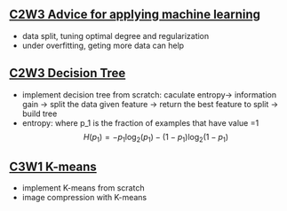 ## [C2W3 Advice for applying machine learning](https://github.com/tinghe14/-Coursera-/blob/main/Machine%20Learning%20Specialization/Coding%20Assignments/C2_W3_Assignment.ipynb)
- data split, tuning optimal degree and regularization
- under overfitting, geting more data can help

## [C2W3 Decision Tree](https://github.com/tinghe14/-Coursera-/blob/main/Machine%20Learning%20Specialization/Coding%20Assignments/C2_W4_Decision_Tree_with_Markdown.ipynb)
- implement decision tree from scratch: caculate entropy-> information gain -> split the data given feature -> return the best feature to split -> build tree
- entropy: where p_1 is the fraction of examples that have value =1 $$H(p_1) = -p_1 \text{log}_2(p_1) - (1- p_1) \text{log}_2(1- p_1)$$ 

## [C3W1 K-means](https://github.com/tinghe14/-Coursera-/blob/main/Machine%20Learning%20Specialization/Coding%20Assignments/C3_W1_KMeans_Assignment.ipynb)
- implement K-means from scratch
- image compression with K-means
